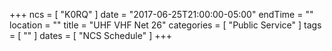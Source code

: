+++
ncs = [ "K0RQ" ]
date = "2017-06-25T21:00:00-05:00"
endTime = ""
location = ""
title = "UHF VHF Net 26"
categories = [ "Public Service" ]
tags = [ "" ]
dates = [ "NCS Schedule" ]
+++
